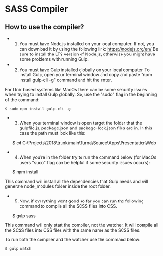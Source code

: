 # SASS Compiler

## How to use the compiler?

- 1. You must have Node.js installed on your local computer. If not, you can download it by using the following link: https://nodejs.org/en/ Be sure to install the LTS version of Node.js, otherwise you might have some problems with running Gulp.


- 2. You must have Gulp installed globally on your local computer. To install Gulp, open your terminal window and copy and paste "npm install gulp-cli -g" command and hit the enter.

For Unix based systems like MacOs there can be some security issues when trying to install Gulp globally. So, use the "sudo" flag in the beginning of the command: 
		
	$ sudo npm install gulp-cli -g



- 3. When your terminal window is open target the folder that the gulpfile.js, package.json and package-lock.json files are in. In this case the path must look like this: 

	$ cd C:\Projects\2018\trunk\main\Turna\Source\Apps\Presentation\Web



- 4. When you're in the folder try to run the command below (for MacOs users "sudo" flag can be helpful if some security issues occurs):

	$ npm install

This command will install all the dependencies that Gulp needs and will generate node_modules folder inside the root folder.



- 5. Now, if everything went good so far you can run the following command to compile all the SCSS files into CSS.

	$ gulp sass			
	
This command will only start the compiler, not the watcher. It will compile all the SCSS files into CSS files with the same name as the SCSS files.

To run both the compiler and the watcher use the command below:

	$ gulp watch

